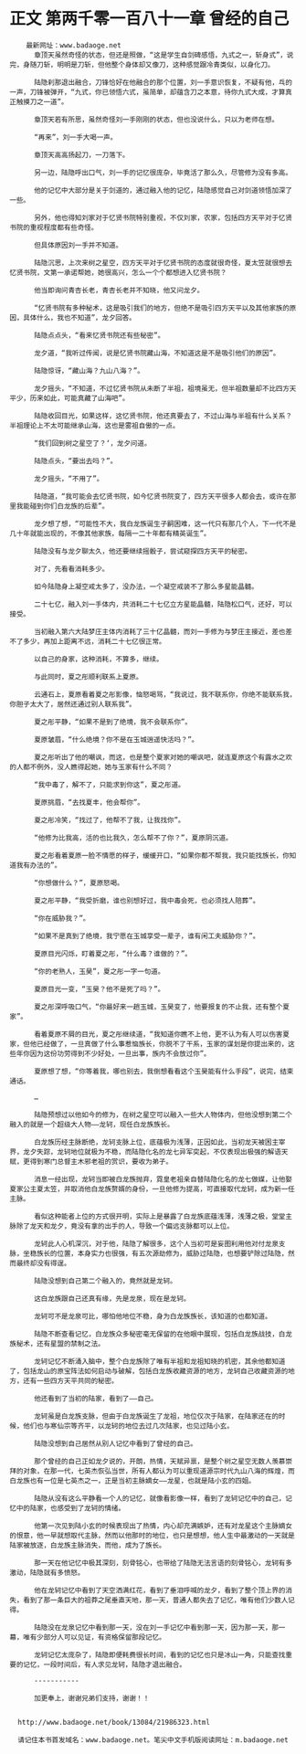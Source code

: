 # 正文 第两千零一百八十一章 曾经的自己
        最新网址：www.badaoge.net
          章顶天虽然奇怪的状态，但还是照做，“这是学生自剑碑感悟，九式之一，斩身式”，说完，身随刀斩，明明是刀斩，但他整个身体却又像刀，这种感觉跟冷青类似，以身化刀。
      
          陆隐刹那退出融合，刀锋恰好在他融合的那个位置，刘一手意识恢复，不疑有他，乓的一声，刀锋被弹开，“九式，你已领悟六式，虽简单，却蕴含刀之本意，待你九式大成，才算真正触摸刀之一道”。
      
          章顶天若有所思，虽然奇怪刘一手刚刚的状态，但也没说什么，只以为老师在想。
      
          “再来”，刘一手大喝一声。
      
          章顶天高高扬起刀，一刀落下。
      
          另一边，陆隐呼出口气，刘一手的记忆很庞杂，毕竟活了那么久，尽管修为没有多高。
      
          他的记忆中大部分是关于剑道的，通过融入他的记忆，陆隐感觉自己对剑道领悟加深了一些。
      
          另外，他也得知刘家对于忆贤书院特别重视，不仅刘家，农家，包括四方天平对于忆贤书院的重视程度都有些奇怪。
      
          但具体原因刘一手并不知道。
      
          陆隐沉思，上次来树之星空，四方天平对于忆贤书院的态度就很奇怪，夏太笠就很想去忆贤书院，文第一承诺帮她，她很高兴，怎么一个个都想进入忆贤书院？
      
          他当即询问青杏长老，青杏长老并不知晓，他又问龙夕。
      
          “忆贤书院有多种秘术，这是吸引我们的地方，但绝不是吸引四方天平以及其他家族的原因，具体什么，我也不知道”，龙夕回答。
      
          陆隐点点头，“看来忆贤书院还有些秘密”。
      
          龙夕道，“我听过传闻，说是忆贤书院藏山海，不知道这是不是吸引他们的原因”。
      
          陆隐惊讶，“藏山海？九山八海？”。
      
          龙夕摇头，“不知道，不过忆贤书院从未断了半祖，祖境虽无，但半祖数量却不比四方天平少，历来如此，可能真藏了山海吧”。
      
          陆隐收回目光，如果这样，这忆贤书院，他还真要去了，不过山海与半祖有什么关系？半祖理论上不太可能继承山海，这也是雾祖自傲的一点。
      
          “我们回到树之星空了？‘，龙夕问道。
      
          陆隐点头，“要出去吗？”。
      
          龙夕摇头，“不用了”。
      
          陆隐道，“我可能会去忆贤书院，如今忆贤书院变了，四方天平很多人都会去，或许在那里我能碰到你们白龙族的后辈”。
      
          龙夕想了想，“可能性不大，我白龙族诞生子嗣困难，这一代只有那几个人，下一代不是几十年就能出现的，不像其他家族，每隔一二十年都有精英诞生”。
      
          陆隐没有与龙夕聊太久，他还要继续摇骰子，尝试窥探四方天平的秘密。
      
          对了，先看看消耗多少。
      
          如今陆隐身上凝空戒太多了，没办法，一个凝空戒装不了那么多星能晶髓。
      
          二十七亿，融入刘一手体内，共消耗二十七亿立方星能晶髓，陆隐松口气，还好，可以接受。
      
          当初融入第六大陆梦庄主体内消耗了三十亿晶髓，而刘一手修为与梦庄主接近，差也差不了多少，再加上距离不远，消耗二十七亿很正常。
      
          以自己的身家，这种消耗，不算多，继续。
      
          与此同时，夏之彤顺利联系上夏原。
      
          云通石上，夏原看着夏之彤影像，恼怒喝骂，“我说过，我不联系你，你绝不能联系我，你胆子太大了，居然还通过别人联系我”。
      
          夏之彤平静，“如果不是到了绝境，我不会联系你”。
      
          夏原皱眉，“什么绝境？你不是在玉城逍遥快活吗？”。
      
          夏之彤听出了他的嘲讽，而这，也是整个夏家对她的嘲讽吧，就连夏原这个有露水之欢的人都不例外，没人瞧得起她，她与玉家有什么不同？
      
          “我中毒了，解不了，只能求到你这”，夏之彤道。
      
          夏原挑眉，“去找夏丰，他会帮你”。
      
          夏之彤冷笑，“找过了，他帮不了我，让我找你”。
      
          “他修为比我高，活的也比我久，怎么帮不了你？”，夏原阴沉道。
      
          夏之彤看着夏原一脸不情愿的样子，缓缓开口，“如果你都不帮我，我只能找族长，你知道我有办法的”。
      
          “你想做什么？”，夏原怒喝。
      
          夏之彤平静，“我受折磨，谁也别想好过，我中毒会死，也必须找人陪葬”。
      
          “你在威胁我？”。
      
          “如果不是真到了绝境，我宁愿在玉城享受一辈子，谁有闲工夫威胁你？”。
      
          夏原目光闪烁，盯着夏之彤，“什么毒？谁做的？”。
      
          “你的老熟人，玉昊”，夏之彤一字一句道。
      
          夏原目光一变，“玉昊？他不是死了吗？”。
      
          夏之彤深呼吸口气，“你最好来一趟玉城，玉昊变了，他要报复的不止我，还有整个夏家”。
      
          看着夏原不屑的目光，夏之彤继续道，“我知道你瞧不上他，更不认为有人可以伤害夏家，但他已经做了，一旦真做了什么事惹恼族长，你脱不了干系，玉家的谋划是你提出来的，这些年你因为这份功劳得到不少好处，一旦出事，族内不会放过你”。
      
          夏原想了想，“你等着我，哪也别去，我倒想看看这个玉昊能有什么手段”，说完，结束通话。
      
          …
      
          陆隐预想过以他如今的修为，在树之星空可以融入一些大人物体内，但他没想到第二个融入的就是一个超级大人物——龙轲，现任白龙族族长。
      
          白龙族历经主脉断绝，龙轲支脉上位，底蕴极为浅薄，正因如此，当初龙天被困主宰界，龙夕失踪，龙轲地位就极为不稳，而陆隐化名的龙七异军突起，不仅表现出极强的解语天赋，更得到寒门总督主木邪老祖的赏识，要收为弟子。
      
          消息一经出现，龙轲当即被白龙族抛弃，霓皇老祖亲自替陆隐化名的龙七做媒，让他娶夏家公主夏太笠，并取消他白龙族赘婿的身份，一旦他修为提高，可直接取代龙轲，成为新一任主脉。
      
          看似这种能者上位的方式很开明，实际上是暴露了白龙族底蕴浅薄，浅薄之极，堂堂主脉除了龙天和龙夕，竟没有拿的出手的人，导致一个偏远支脉都可以上位。
      
          龙轲此人心机深沉，对于他，陆隐了解很多，这个人当初可是妄图利用他对付龙泉支脉，坐稳族长的位置，本身实力也很强，有五次源劫修为，威胁过陆隐，也想要铲除过陆隐，然而最终却没有得逞。
      
          陆隐没想到自己第二个融入的，竟然就是龙轲。
      
          这白龙族跟自己还真有缘，先是龙泉，现在是龙轲。
      
          龙轲可不是龙泉可比，哪怕他地位不稳，身为白龙族族长，该知道的也都知道。
      
          陆隐不断查看记忆，白龙族众多秘密毫无保留的在他眼中展现，包括白龙族战技，白龙族秘术，还有星盟的禁制之法。
      
          龙轲记忆不断涌入脑中，整个白龙族除了唯有半祖和龙祖知晓的机密，其余他都知道了，包括龙山的原宝阵法如何启动与破解，包括白龙族收藏资源的地方，龙轲自己收藏资源的地方，还有一些四方天平共同的秘密。
      
          他还看到了当初的陆家，看到了——自己。
      
          龙轲虽是白龙族支脉，但由于白龙族诞生了龙祖，地位仅次于陆家，在陆家还在的时候，他们也与寒仙宗等齐平，以龙轲的地位去过几次陆家，也见过陆小玄。
      
          陆隐没想到自己居然从别人记忆中看到了曾经的自己。
      
          那个曾经的自己正如龙夕说的，开朗，热情，天赋异禀，是整个树之星空无数人羡慕崇拜的对象，在那一代，七英杰恢弘当世，所有人都认为可以重现道源宗时代九山八海的辉煌，而白龙族也有一位是七英杰之一，正是当初主脉嫡女——龙星，也就是陆小玄的四姐。
      
          陆隐从没有这么平静看一个人的记忆，就像看影像一样，看到了龙轲记忆中的自己，记忆中的陆家，也感受到了龙轲的情绪。
      
          他第一次见到陆小玄的时候表现出了热情，内心却充满嫉妒，还有对龙星这个主脉嫡女的恨意，他一早就想取代主脉，然而以他那时的地位，也只是想想，他人生中最激动的一天就是陆家被放逐，白龙族主脉消失，而他，成为了族长。
      
          那一天在他记忆中极其深刻，刻骨铭心，也带给了陆隐无法言语的刻骨铭心，龙轲有多激动，陆隐就有多愤怒。
      
          他在龙轲记忆中看到了天空洒满红花，看到了垂泪呼喊的龙夕，看到了整个顶上界的消失，看到了那一条巨大的祖莽之尾垂直天地，那一天，普通人都失去了记忆，唯有他们少数人记得。
      
          陆隐没在龙泉记忆中看到那一天，没在刘一手记忆中看到那一天，因为那一天，那一幕，唯有少部分人可以见证，有资格保留那段记忆。
      
          龙轲记忆太庞杂了，陆隐即便耗费很长时间，看到的记忆也只是冰山一角，只能查找重要的记忆，一段时间后，有人求见龙轲，陆隐才退出融合。
      
          -----------
      
          加更奉上，谢谢兄弟们支持，谢谢！！
      
      
      http://www.badaoge.net/book/13084/21986323.html
      
      请记住本书首发域名：www.badaoge.net。笔尖中文手机版阅读网址：m.badaoge.net